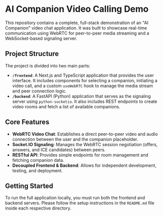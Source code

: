 # AI Companion Video Calling Demo

This repository contains a complete, full-stack demonstration of an "AI Companion" video chat application. It was built to showcase real-time communication using WebRTC for peer-to-peer media streaming and a WebSocket-based signaling server.

## Project Structure

The project is divided into two main parts:

-   **`/frontend`**: A Next.js and TypeScript application that provides the user interface. It includes components for selecting a companion, initiating a video call, and a custom `useWebRTC` hook to manage the media stream and peer connection logic.
-   **`/backend`**: A FastAPI (Python) application that serves as the signaling server using `python-socketio`. It also includes REST endpoints to create video rooms and fetch a list of available companions.

## Core Features

-   **WebRTC Video Chat**: Establishes a direct peer-to-peer video and audio connection between the user and the companion placeholder.
-   **Socket.IO Signaling**: Manages the WebRTC session negotiation (offers, answers, and ICE candidates) between peers.
-   **RESTful API**: Provides simple endpoints for room management and fetching companion data.
-   **Decoupled Frontend & Backend**: Allows for independent development, testing, and deployment.

## Getting Started

To run the full application locally, you must run both the frontend and backend servers. Please follow the setup instructions in the `README.md` file inside each respective directory.
